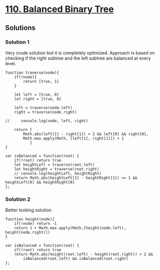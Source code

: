 # [110. Balanced Binary Tree](https://leetcode.com/problems/balanced-binary-tree/)

## Solutions

### Solution 1

Very crude solution but it is completely optimized. Approach is based on checking if the right subtree and the left subtree are balanced at every level.

```
function traverse(node){
    if(!node){
        return [true, 1]
    }
    
    let left = [true, 0]
    let right = [true, 0]
    
    left = traverse(node.left)
    right = traverse(node.right)

//     console.log(node, left, right)
    
    return [
        Math.abs(left[1] - right[1]) < 2 && left[0] && right[0],
        Math.max.apply(Math, [left[1], right[1]]) + 1
           ]
}

var isBalanced = function(root) {
    if(!root) return true
    let heightLeft = traverse(root.left)
    let heightRight = traverse(root.right)
    // console.log(heightLeft, heightRight)
    return Math.abs(heightLeft[1] - heightRight[1]) <= 1 && heightLeft[0] && heightRight[0]
};
```

### Solution 2

Better looking solution

```
function height(node){
    if(!node) return -1
    return 1 + Math.max.apply(Math,[height(node.left), height(node.right)])
}

var isBalanced = function(root) {
    if(!root) return true
    return Math.abs(height(root.left) - height(root.right)) < 2 && 
        isBalanced(root.left) && isBalanced(root.right)
};
```
